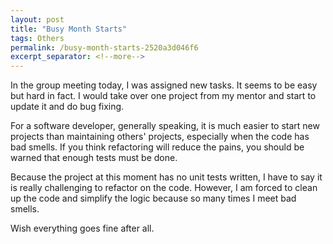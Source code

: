 ```yaml
---
layout: post
title: "Busy Month Starts"
tags: Others
permalink: /busy-month-starts-2520a3d046f6
excerpt_separator: <!--more-->
---
```


In the group meeting today, I was assigned new tasks. It seems to be easy but hard in fact. I would take over one project from my mentor and start to update it and do bug fixing.

For a software developer, generally speaking, it is much easier to start new projects than maintaining others' projects, especially when the code has bad smells. If you think refactoring will reduce the pains, you should be warned that enough tests must be done.

Because the project at this moment has no unit tests written, I have to say it is really challenging to refactor on the code. However, I am forced to clean up the code and simplify the logic because so many times I meet bad smells.

Wish everything goes fine after all.
<!--more-->